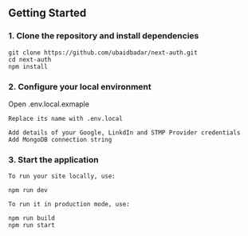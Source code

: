 ## Getting Started

### 1. Clone the repository and install dependencies

```
git clone https://github.com/ubaidbadar/next-auth.git
cd next-auth
npm install
```

### 2. Configure your local environment
Open .env.local.exmaple
```
Replace its name with .env.local

Add details of your Google, LinkdIn and STMP Provider credentials
Add MongoDB connection string
```

### 3. Start the application
```
To run your site locally, use:

npm run dev

To run it in production mode, use:

npm run build
npm run start
```